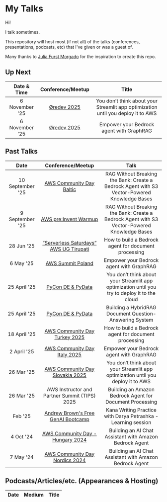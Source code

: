 My Talks
===================

Hi!

I talk sometimes.

This repository will host most (if not all) of the talks (conferences, presentations, podcasts, etc) that I've given or was a guest of.

Many thanks to [Julia Furst Morgado](https://github.com/juliafmorgado) for the inspiration to create this repo.

## Up Next


| Date & Time  | Conference/Meetup       | Title                                                       |
|:------------:|:-----------------------:|:-----------------------------------------------------------:|
| 6 November '25 | [Øredev 2025](https://oredev.org/program) | You don’t think about your Streamlit app optimization until you deploy it to AWS |
| 6 November '25 | [Øredev 2025](https://oredev.org/program) | Empower your Bedrock agent with GraphRAG |


## Past Talks

Date|Conference/Meetup|Talk
:---------:|:---------------:|:--:|
| 10 September '25 | [AWS Community Day Baltic](https://awsbaltic.eu/sessions/) | RAG Without Breaking the Bank: Create a Bedrock Agent with S3 Vector-Powered Knowledge Bases  |
| 9 September '25 | [AWS pre:Invent Warmup](https://youtu.be/JRyXS9FyLhs?t=5948) | RAG Without Breaking the Bank: Create a Bedrock Agent with S3 Vector-Powered Knowledge Bases  |
| 28 Jun '25 | [“Serverless Saturdays” AWS UG Tirupati](https://youtu.be/b2isGkOxzNw?t=3947) | How to build a Bedrock agent for document processing |
| 6 May '25 | [AWS Summit Poland](https://aws.amazon.com/events/summits/poland/agenda/?ams%23interactive-card-vertical%23pattern-data-1353847323.filter=%257B%2522search%2522%253A%2522rag%2522%257D#) | Empower your Bedrock agent with GraphRAG |
| 25 April '25 | [PyCon DE & PyData](https://pretalx.com/pyconde-pydata-2025/talk/3VYSMS/) | You don’t think about your Streamlit app optimization until you try to deploy it to the cloud |
| 25 April '25 | [PyCon DE & PyData](https://pretalx.com/pyconde-pydata-2025/talk/9CRNU3/) | Building a HybridRAG Document Question-Answering System |
| 18 April '25 | [AWS Community Day Turkey 2025](https://aws.cloudturkey.io/#schedules) | How to build a Bedrock agent for document processing |
| 2 April '25 | [AWS Community Day Italy 2025](https://youtu.be/99NHjI82d-o?list=PLWEeWQHSJhNbFEGQOUL4sxvX2gRaEbCNo) | Empower your Bedrock agent with GraphRAG |
| 26 Mar '25 | [AWS Community Day Slovakia 2025](https://2025.awscommunityday.sk/speakers/darya-petrashka/) | You don’t think about your Streamlit app optimization until you deploy it to AWS  |
| 26 Mar '25 | AWS Instructor and Partner Summit (TIPS) 2025 | Building an Amazon Bedrock Agent for Document Processing  |
| Feb '25 | [Andrew Brown's Free GenAI Bootcamp](https://youtu.be/LvrxkJzNeFw?list=PLBfufR7vyJJ69c9MNlOKtO2w2KU5VzLJV) | Kana Writing Practice with Darya Petrashka - Learning session  |
| 4 Oct '24 | [AWS Community Day - Hungary 2024](https://youtu.be/PrkDJeFESow?t=6032) |  Building an AI Chat Assistant with Amazon Bedrock Agent  |
| 7 May '24 | [AWS Community Day Nordics 2024](https://youtu.be/JYrGod1dzL4) |  Building an AI Chat Assistant with Amazon Bedrock Agent  |

## Podcasts/Articles/etc. (Appearances & Hosting)

Date|Medium|Title
:-----:|:-----:|:-------:
